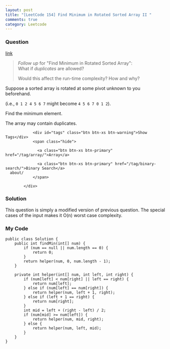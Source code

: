 ```yaml
---
layout: post
title: "[LeetCode 154] Find Minimum in Rotated Sorted Array II "
comments: true
category: Leetcode
---
```


### Question 

[link](https://leetcode.com/problems/find-minimum-in-rotated-sorted-array-ii/)

<div class="question-content">
              <p></p><blockquote>
<p><i>Follow up</i> for "Find Minimum in Rotated Sorted Array":<br>
What if <i>duplicates</i> are allowed?</p>

<p>Would this affect the run-time complexity? How and why?</p>
</blockquote>

<p>Suppose a sorted array is rotated at some pivot unknown to you beforehand.</p>

<p>(i.e., <code>0 1 2 4 5 6 7</code> might become <code>4 5 6 7 0 1 2</code>).</p>

<p>Find the minimum element.</p>

<p>The array may contain duplicates.</p><p></p>
              
                <div id="tags" class="btn btn-xs btn-warning">Show Tags</div>
                <span class="hide">
                  
                  <a class="btn btn-xs btn-primary" href="/tag/array/">Array</a>
                  
                  <a class="btn btn-xs btn-primary" href="/tag/binary-search/">Binary Search</a>
      about/            
                </span>
              
            </div>

### Solution

This question is simply a modified version of previous question. The special cases of the input makes it O(n) worst case complexity. 

### My Code

    public class Solution {
        public int findMin(int[] num) {
            if (num == null || num.length == 0) {
                return 0;
            }
            return helper(num, 0, num.length - 1);
        }

        private int helper(int[] num, int left, int right) {
            if (num[left] < num[right] || left == right) {
                return num[left];
            } else if (num[left] == num[right]) {
                return helper(num, left + 1, right);
            } else if (left + 1 == right) {
                return num[right];
            }
            int mid = left + (right - left) / 2;
            if (num[mid] >= num[left]) {
                return helper(num, mid, right);
            } else {
                return helper(num, left, mid);
            }
        }
    }
